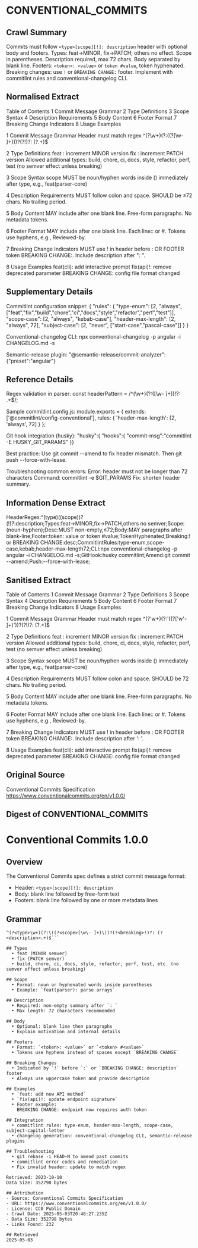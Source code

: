 # CONVENTIONAL_COMMITS

## Crawl Summary
Commits must follow `<type>[scope][!]: description` header with optional body and footers. Types: feat→MINOR, fix→PATCH; others no effect. Scope in parentheses. Description required, max 72 chars. Body separated by blank line. Footers: `<token>: <value>` or `token #value`, token hyphenated. Breaking changes: use `!` or `BREAKING CHANGE:` footer. Implement with commitlint rules and conventional-changelog CLI.

## Normalised Extract
Table of Contents
1 Commit Message Grammar
2 Type Definitions
3 Scope Syntax
4 Description Requirements
5 Body Content
6 Footer Format
7 Breaking Change Indicators
8 Usage Examples

1 Commit Message Grammar
Header must match regex ^(?<type>\w+)(?:\((?<scope>[\w\- ]+)\))?(?<breaking>!)?: (?<description>.+)$

2 Type Definitions
feat : increment MINOR version
fix  : increment PATCH version
Allowed additional types: build, chore, ci, docs, style, refactor, perf, test (no semver effect unless breaking)

3 Scope Syntax
scope MUST be noun/hyphen words inside () immediately after type, e.g., feat(parser-core)

4 Description Requirements
MUST follow colon and space. SHOULD be ≤72 chars. No trailing period.

5 Body Content
MAY include after one blank line. Free-form paragraphs. No metadata tokens.

6 Footer Format
MAY include after one blank line. Each line:<token>: <value> or <token> #<value>. Tokens use hyphens, e.g., Reviewed-by.

7 Breaking Change Indicators
MUST use ! in header before : OR FOOTER token BREAKING CHANGE:. Include description after ": ".

8 Usage Examples
feat(cli): add interactive prompt
fix(api)!: remove deprecated parameter
BREAKING CHANGE: config file format changed


## Supplementary Details
Commitlint configuration snippet:
{
  "rules": {
    "type-enum": [2, "always", ["feat","fix","build","chore","ci","docs","style","refactor","perf","test"]],
    "scope-case": [2, "always", "kebab-case"],
    "header-max-length": [2, "always", 72],
    "subject-case": [2, "never", ["start-case","pascal-case"]]
  }
}

Conventional-changelog CLI:
npx conventional-changelog -p angular -i CHANGELOG.md -s

Semantic-release plugin:
"@semantic-release/commit-analyzer": {"preset":"angular"}


## Reference Details
Regex validation in parser:
const headerPattern = /^(\w+)(?:\([\w\- ]+\))!?\: .+$/;

Sample commitlint.config.js:
module.exports = {
  extends: ['@commitlint/config-conventional'],
  rules: { 'header-max-length': [2, 'always', 72] }
};

Git hook integration (husky):
"husky":{ "hooks":{ "commit-msg":"commitlint -E HUSKY_GIT_PARAMS" }}

Best practice: Use git commit --amend to fix header mismatch. Then git push --force-with-lease.

Troubleshooting common errors:
Error: header must not be longer than 72 characters
Command: commitlint -e $GIT_PARAMS
Fix: shorten header summary.


## Information Dense Extract
HeaderRegex:^(type)(\(scope\))?(!)?:description;Types:feat→MINOR,fix→PATCH,others no semver;Scope:(noun-hyphen);Desc:MUST non-empty,≤72;Body:MAY paragraphs after blank-line;Footer:token: value or token #value;TokenHyphenated;Breaking:! or BREAKING CHANGE:desc;CommitlintRules:type-enum,scope-case,kebab,header-max-length72;CLI:npx conventional-changelog -p angular -i CHANGELOG.md -s;GitHook:husky commitlint;Amend:git commit --amend;Push:--force-with-lease;

## Sanitised Extract
Table of Contents
1 Commit Message Grammar
2 Type Definitions
3 Scope Syntax
4 Description Requirements
5 Body Content
6 Footer Format
7 Breaking Change Indicators
8 Usage Examples

1 Commit Message Grammar
Header must match regex ^(?<type>'w+)(?:'((?<scope>['w'- ]+)'))?(?<breaking>!)?: (?<description>.+)$

2 Type Definitions
feat : increment MINOR version
fix  : increment PATCH version
Allowed additional types: build, chore, ci, docs, style, refactor, perf, test (no semver effect unless breaking)

3 Scope Syntax
scope MUST be noun/hyphen words inside () immediately after type, e.g., feat(parser-core)

4 Description Requirements
MUST follow colon and space. SHOULD be 72 chars. No trailing period.

5 Body Content
MAY include after one blank line. Free-form paragraphs. No metadata tokens.

6 Footer Format
MAY include after one blank line. Each line:<token>: <value> or <token> #<value>. Tokens use hyphens, e.g., Reviewed-by.

7 Breaking Change Indicators
MUST use ! in header before : OR FOOTER token BREAKING CHANGE:. Include description after ': '.

8 Usage Examples
feat(cli): add interactive prompt
fix(api)!: remove deprecated parameter
BREAKING CHANGE: config file format changed

## Original Source
Conventional Commits Specification
https://www.conventionalcommits.org/en/v1.0.0/

## Digest of CONVENTIONAL_COMMITS

# Conventional Commits 1.0.0

## Overview
The Conventional Commits spec defines a strict commit message format:
  - Header: `<type>[scope][!]: description`
  - Body: blank line followed by free-form text
  - Footers: blank line followed by one or more metadata lines

## Grammar
```regex
^(?<type>\w+)(?:\((?<scope>[\w\- ]+)\))?(?<breaking>!)?: (?<description>.+)$```

## Types
  • feat (MINOR semver)  
  • fix (PATCH semver)  
  • build, chore, ci, docs, style, refactor, perf, test, etc. (no semver effect unless breaking)

## Scope
  • Format: noun or hyphenated words inside parentheses  
  • Example: `feat(parser): parse arrays`

## Description
  • Required: non-empty summary after `: `  
  • Max length: 72 characters recommended

## Body
  • Optional: blank line then paragraphs  
  • Explain motivation and internal details

## Footers
  • Format: `<token>: <value>` or `<token> #<value>`  
  • Tokens use hyphens instead of spaces except `BREAKING CHANGE`

## Breaking Changes
  • Indicated by `!` before `:` or `BREAKING CHANGE: description` footer  
  • Always use uppercase token and provide description

## Examples
  • `feat: add new API method`
  • `fix(api)!: update endpoint signature`
  • Footer example:
    BREAKING CHANGE: endpoint now requires auth token

## Integration
  • commitlint rules: type-enum, header-max-length, scope-case, subject-capital-letter
  • changelog generation: conventional-changelog CLI, semantic-release plugins

## Troubleshooting
  • git rebase -i HEAD~N to amend past commits  
  • commitlint error codes and remediation  
  • Fix invalid header: update to match regex

Retrieved: 2023-10-10
Data Size: 352798 bytes

## Attribution
- Source: Conventional Commits Specification
- URL: https://www.conventionalcommits.org/en/v1.0.0/
- License: CC0 Public Domain
- Crawl Date: 2025-05-03T20:48:27.235Z
- Data Size: 352798 bytes
- Links Found: 232

## Retrieved
2025-05-03
